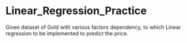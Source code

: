 # Linear_Regression_Practice
Given dataset of Gold with various factors dependency, to which Linear regression to be implemented to predict the price.
